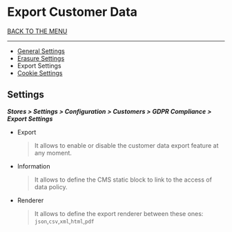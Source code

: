 # Export Customer Data

[BACK TO THE MENU](/magento2-gdpr/)

___

* [General Settings](/magento2-gdpr/user-guide/config/general/#settings)
* [Erasure Settings](/magento2-gdpr/user-guide/config/erase-customer-data/#settings)
* Export Settings
* [Cookie Settings](/magento2-gdpr/user-guide/config/cookie-disclosure/#settings)

## Settings

***Stores > Settings > Configuration > Customers > GDPR Compliance > Export Settings***

  * Export
    > It allows to enable or disable the customer data export feature at any moment.
  * Information
    > It allows to define the CMS static block to link to the access of data policy.
  * Renderer
    > It allows to define the export renderer between these ones: `json`,`csv`,`xml`,`html`,`pdf`
